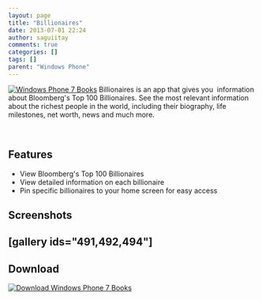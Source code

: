```yaml
---
layout: page
title: "Billionaires"
date: 2013-07-01 22:24
author: saguiitay
comments: true
categories: []
tags: []
parent: "Windows Phone"
---
```

[![Windows Phone 7 Books]({{site.url}}/images/billionaires-storetile1.png "Windows Phone 7 Books")](http://www.windowsphone.com/s?appid=d39e22be-a4bd-44a6-ba0d-4838b9760e42) Billionaires is an app that gives you  information about Bloomberg's Top 100 Billionaires. See the most relevant information about the richest people in the world, including their biography, life milestones, net worth, news and much more.

 

Features
--------

-   View Bloomberg's Top 100 Billionaires
-   View detailed information on each billionaire
-   Pin specific billionaires to your home screen for easy access

Screenshots
-----------

[gallery ids="491,492,494"]
---------------------------

Download
--------

[![Download Windows Phone 7 Books]({{site.url}}/images/download-en-med2.png "Download Windows Phone 7 Books")](http://www.windowsphone.com/s?appid=d39e22be-a4bd-44a6-ba0d-4838b9760e42)


